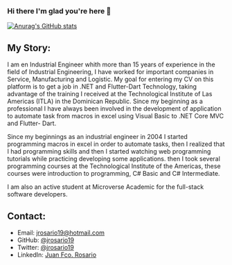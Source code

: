 ### Hi there I'm glad you're here 👋

[![Anurag's GitHub stats](https://github-readme-stats.vercel.app/api?username=jrosario19)](https://github.com/jrosario19/github-readme-stats)

## My Story:
I am en Industrial Engineer whith more than 15 years of experience in the field of Industrial Engineering, I have worked for important companies in Service, Manufacturing and Logistic. My goal for entering my CV on this platform is to get a job in .NET and Flutter-Dart Technology, taking advantage of the training I received at the Technological Institute of Las Americas (ITLA) in the Dominican Republic. Since my beginning as a professional I have always been involved in the development of application to automate task from macros in excel using Visual Basic to .NET Core MVC and Flutter- Dart.

Since my beginnings as an industrial engineer in 2004 I started programming macros in excel in order to automate tasks, then I realized that I had programming skills and then I started watching web programming tutorials while practicing developing some applications. then I took several programming courses at the Technological Institute of the Americas, these courses were introduction to programming, C# Basic and  C# Intermediate. 

I am also an active student at Microverse Academic for the full-stack software developers.

## Contact:
- Email: jrosario19@hotmail.com
- GitHub: [@jrosario19](https://github.com/jrosario19)
- Twitter: [@jrosario19](https://twitter.com/jrosario19)
- LinkedIn: [Juan Fco. Rosario](https://linkedin.com/in/juan-francisco-rosario-suli-44595051)

